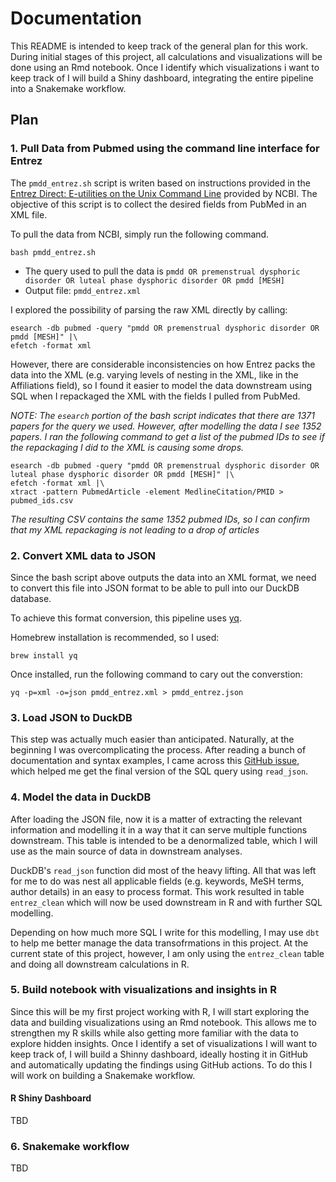 # Documentation

This README is intended to keep track of the general plan for this work. During initial stages of this project, all calculations and visualizations will be done using an Rmd notebook. Once I identify which visualizations i want to keep track of I will build a Shiny dashboard, integrating the entire pipeline into a Snakemake workflow.


## Plan

### 1. Pull Data from Pubmed using the command line interface for Entrez

The `pmdd_entrez.sh` script is writen based on instructions provided in the [Entrez Direct: E-utilities on the Unix Command Line](https://www.ncbi.nlm.nih.gov/books/NBK179288/#chapter6.Structured_Data) provided by NCBI. The objective of this script is to collect the desired fields from PubMed in an XML file. 

To pull the data from NCBI, simply run the following command.  
```
bash pmdd_entrez.sh
```

- The query used to pull the data is `pmdd OR premenstrual dysphoric disorder OR luteal phase dysphoric disorder OR pmdd [MESH]`
- Output file: `pmdd_entrez.xml`

I explored the possibility of parsing the raw XML directly by calling: 
```
esearch -db pubmed -query "pmdd OR premenstrual dysphoric disorder OR pmdd [MESH]" |\
efetch -format xml
```

However, there are considerable inconsistencies on how Entrez packs the data into the XML (e.g. varying levels of nesting in the XML, like in the Affiliations field), so I found it easier to model the data downstream using SQL when I repackaged the XML with the fields I pulled from PubMed. 

*NOTE: The `esearch` portion of the bash script indicates that there are 1371 papers for the query we used. However, after modelling the data I see 1352 papers. I ran the following command to get a list of the pubmed IDs to see if the repackaging I did to the XML is causing some drops.*
```
esearch -db pubmed -query "pmdd OR premenstrual dysphoric disorder OR luteal phase dysphoric disorder OR pmdd [MESH]" |\
efetch -format xml |\
xtract -pattern PubmedArticle -element MedlineCitation/PMID > pubmed_ids.csv
```
*The resulting CSV contains the same 1352 pubmed IDs, so I can confirm that my XML repackaging is not leading to a drop of articles*

### 2. Convert XML data to JSON

Since the bash script above outputs the data into an XML format, we need to convert this file into JSON format to be able to pull into our DuckDB database. 

To achieve this format conversion, this pipeline uses [yq](https://github.com/mikefarah/yq). 

Homebrew installation is recommended, so I used: 

```
brew install yq
```

Once installed, run the following command to cary out the converstion: 
```
yq -p=xml -o=json pmdd_entrez.xml > pmdd_entrez.json
```

### 3. Load JSON to DuckDB

This step was actually much easier than anticipated. Naturally, at the beginning I was overcomplicating the process. After reading a bunch of documentation and syntax examples, I came across this [GitHub issue](https://github.com/duckdb/duckdb/issues/7015), which helped me get the final version of the SQL query using `read_json`.

### 4. Model the data in DuckDB

After loading the JSON file, now it is a matter of extracting the relevant information and modelling it in a way that it can serve multiple functions downstream. This table is intended to be a denormalized table, which I will use as the main source of data in downstream analyses. 

DuckDB's `read_json` function did most of the heavy lifting. All that was left for me to do was nest all applicable fields (e.g. keywords, MeSH terms, author details) in an easy to process format. This work resulted in table `entrez_clean` which will now be used downstream in R and with further SQL modelling. 

Depending on how much more SQL I write for this modelling, I may use `dbt` to help me better manage the data transofrmations in this project. At the current state of this project, however, I am only using the `entrez_clean` table and doing all downstream calculations in R. 


### 5. Build notebook with visualizations and insights in R

Since this will be my first project working with R, I will start exploring the data and building visualizations using an Rmd notebook. This allows me to strengthen my R skills while also getting more familiar with the data to explore hidden insights. Once I identify a set of visualizations I will want to keep track of, I will build a Shinny dashboard, ideally hosting it in GitHub and automatically updating the findings using GitHub actions. To do this I will work on building a Snakemake workflow. 

#### R Shiny Dashboard
TBD


### 6. Snakemake workflow

TBD